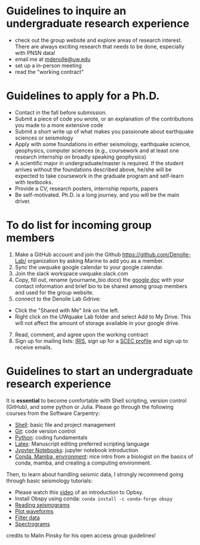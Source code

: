 
# Guidelines to inquire an undergraduate research experience
- check out the group website and explore areas of research interest. There are always exciting research that needs to be done, especially with PNSN data!
- email me at mdenolle@uw.edu
- set up a in-person meeting
- read the "working contract"




# Guidelines to apply for a Ph.D.
- Contact in the fall before submission.
- Submit a piece of code you wrote, or an explanation of the contributions you made to a more extensive code
- Submit a short write up of what makes you passionate about earthquake sciences or seismology
- Apply with some foundations in either seismology, earthquake science, geophysics, computer sciences (e.g., coursework and at least one research internship on broadly speaking geophysics)
- A scientific major in undergraduate/master is required. If the student arrives without the foundations described above, he/she will be expected to take coursework in the graduate program and self-learn with textbooks.
- Provide a CV, research posters, internship reports, papers
- Be self-motivated. Ph.D. is a long journey, and you will be the main driver.


# To do list for incoming group members
1. Make a GitHub account and join the Github https://github.com/Denolle-Lab/ organization by asking Marine to add you as a member.
3. Sync the uwquake google calendar to your google calendar.
4. Join the slack workspace uwquake.slack.com
5. Copy, fill out, rename (yourname_bio.docx) the [google doc](https://docs.google.com/document/d/1l1w47Ga_eAaSgGNkMaOQZW2ms9QPDnBx5jgjdtOEzYg/edit) with your contact information and brief bio to be shared among group members and used for the group website.
6. connect to the Denolle Lab Gdrive:
  * Click the "Shared with Me" link on the left.
  * Right click on the UWquake Lab folder and select Add to My Drive. This will not affect the amount of storage available in your google drive.
7. Read, comment, and agree upon the working contract
8. Sign up for mailing lists: [IRIS](http://ds.iris.edu/message-center/), sign up for a [SCEC profile](https://www.scec.org/user/register) and sign up to receive emails.



# Guidelines to start an undergraduate research experience
It is **essential** to become comfortable with Shell scripting, version control (GitHub), and some python or Julia. Please go through the following courses from the Software Carpentry:
- [Shell](https://swcarpentry.github.io/shell-novice/): basic file and project management
- [Git](https://swcarpentry.github.io/git-novice/): code version control 
- [Python](http://swcarpentry.github.io/python-novice-gapminder/): coding fundamentals
- [Latex](https://www.overleaf.com/learn/latex/Learn_LaTeX_in_30_minutes): Manuscript editing preferred scripting language
- [Jypyter Notebooks](https://www.earthdatascience.org/courses/intro-to-earth-data-science/open-reproducible-science/jupyter-python/get-started-with-jupyter-notebook-for-python/): jupyter notebook introduction
- [Conda, Mamba, environment](https://astrobiomike.github.io/unix/conda-intro): nice intro from a biologist on the basics of conda, mamba, and creating a computing environment.


Then, to learn about handling seismic data, I strongly recommend going through basic seismology tutorials:
- Please watch this [video](https://www.youtube.com/watch?v=kFwdjfiK4gk) of an introduction to Opbsy.
- Install Obspy using conda: ```conda install -c conda-forge obspy```
- [Reading seismograms](https://docs.obspy.org/tutorial/code_snippets/reading_seismograms.html)
- [Plot waveforms](https://docs.obspy.org/tutorial/code_snippets/waveform_plotting_tutorial.html)
- [Filter data](https://docs.obspy.org/tutorial/code_snippets/filtering_seismograms.html)
- [Spectrograms](https://docs.obspy.org/tutorial/code_snippets/plotting_spectrograms.html)


credits to Malin Pinsky for his open access group guidelines!
